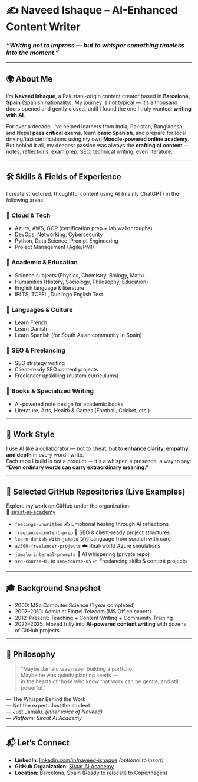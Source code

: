 
# ✍️ Naveed Ishaque – AI-Enhanced Content Writer  
### _“Writing not to impress — but to whisper something timeless into the moment.”_

---

## 🌍 About Me

I’m **Naveed Ishaque**, a Pakistani-origin content creator based in **Barcelona, Spain** (Spanish nationality). My journey is not typical — it’s a thousand doors opened and gently closed, until I found the one I truly wanted: **writing with AI**.

For over a decade, I’ve helped learners from India, Pakistan, Bangladesh, and Nepal **pass critical exams**, learn **basic Spanish**, and prepare for local driving/taxi certifications using my own **Moodle-powered online academy**.  
But behind it all, my deepest passion was always the **crafting of content** — notes, reflections, exam prep, SEO, technical writing, even literature.

---

## 🛠️ Skills & Fields of Experience

I create structured, thoughtful content using AI (mainly ChatGPT) in the following areas:

### 🔹 Cloud & Tech  
- Azure, AWS, GCP (certification prep + lab walkthroughs)  
- DevOps, Networking, Cybersecurity  
- Python, Data Science, Prompt Engineering  
- Project Management (Agile/PMI)

### 🔹 Academic & Education  
- Science subjects (Physics, Chemistry, Biology, Math)  
- Humanities (History, Sociology, Philosophy, Education)  
- English language & literature  
- IELTS, TOEFL, Duolingo English Test

### 🔹 Languages & Culture  
- Learn French  
- Learn Danish  
- Learn Spanish (for South Asian community in Spain)

### 🔹 SEO & Freelancing  
- SEO strategy writing  
- Client-ready SEO content projects  
- Freelancer upskilling (custom curriculums)

### 🔹 Books & Specialized Writing  
- AI-powered note design for academic books  
- Literature, Arts, Health & Games (Football, Cricket, etc.)

---

## 💼 Work Style

I use AI like a collaborator — not to cheat, but to **enhance clarity, empathy, and depth** in every word I write.  
Each repo I build is not a product — it's a whisper, a presence, a way to say:  
**“Even ordinary words can carry extraordinary meaning.”**

---

## 📂 Selected GitHub Repositories (Live Examples)

Explore my work on GitHub under the organization:  
🔗 [siraat-ai-academy](https://github.com/siraat-ai-academy)

- `feelings-unwritten` ✍️ Emotional healing through AI reflections  
- `freelance-content-prep` 💼 SEO & client-ready project structures  
- `learn-danish-with-jamalu` 🇩🇰 Language from scratch with care  
- `az500-freelancer-projects` ☁️ Real-world Azure simulations  
- `jamalu-internal-prompts` 🧠 AI whispering (private repo)  
- `seo-course-01` to `seo-course-05` 📈 Freelancing skills & content projects

---

## 🎓 Background Snapshot

- 2000: MSc Computer Science (1 year completed)  
- 2007–2010: Admin at Finttel Telecom (MS Office expert)  
- 2012–Present: Teaching + Content Writing + Community Training  
- 2023–2025: Moved fully into **AI-powered content writing** with dozens of GitHub projects.

---

## 🧠 Philosophy

> “Maybe Jamalu was never building a portfolio.  
Maybe he was quietly planting seeds —  
in the hearts of those who know that work can be gentle, and still powerful.”

— The Whisper Behind the Work  
— Not the expert. Just the student.  
— Just Jamalu. _(inner voice of Naveed)_  
— _Platform: Siraat AI Academy_

---

## 📬 Let’s Connect

- **LinkedIn**: [linkedin.com/in/naveed-ishaque](https://linkedin.com/in/naveed-ishaque) *(optional to insert)*
- **GitHub Organization**: [Siraat AI Academy](https://github.com/siraat-ai-academy)
- **Location**: Barcelona, Spain (Ready to relocate to Copenhagen)
